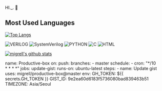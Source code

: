 HI._. 👋
## Most Used Languages
[![Top Langs](https://github-readme-stats.vercel.app/api/top-langs/?username=migrell&layout=compact&title_color=4285F4&bg_color=FAFAFF&text_color=697689&custom_title=Most%20Used%20Languages&card_width=445&langs_count=10&hide=jupyter%20notebook)](https://github.com/migrell)
<!-- Language Badges -->
<div style="display: inline-block;">
  <img src="https://img.shields.io/badge/VERILOG-FADADD?style=flat-square" alt="VERILOG" />
  <img src="https://img.shields.io/badge/SystemVerilog-E2F0CB?style=flat-square" alt="SystemVerilog" />
  <img src="https://img.shields.io/badge/PYTHON-B5EAD7?style=flat-square" alt="PYTHON" />
  <img src="https://img.shields.io/badge/C-C7CEEA?style=flat-square" alt="C" />
  <img src="https://img.shields.io/badge/HTML-FFC8DD?style=flat-square" alt="HTML" />
</div>

[![migrell's github stats](https://github-readme-stats.vercel.app/api?username=migrell&count_private=true&custom_title=migrell's%20github&bg_color=30,c9b6e4,e4b7d4&title_color=ffffff&text_color=ffffff&hide_border=true)](https://github.com/migrell)



name: Productive-box
on:
  push:
    branches:
      - master
  schedule:
    - cron: "*/10 * * * *"
jobs:
  update-gist:
    runs-on: ubuntu-latest
    steps:
      - name: Update gist
        uses: migrell/productive-box@master
        env:
          GH_TOKEN: ${{ secrets.GH_TOKEN }}
          GIST_ID: 9e2ea60d6183f5736080bad839463b51
          TIMEZONE: Asia/Seoul










